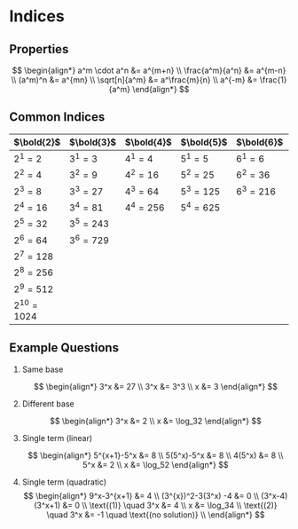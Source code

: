 # Indices

## Properties

$$
\begin{align*}
  a^m \cdot a^n &= a^{m+n} \\
  \frac{a^m}{a^n} &= a^{m-n} \\
  (a^m)^n &= a^{mn} \\
  \sqrt[n]{a^m} &= a^\frac{m}{n} \\
  a^{-m} &= \frac{1}{a^m}
\end{align*}
$$

## Common Indices

| $\bold{2}$        | $\bold{3}$    | $\bold{4}$    | $\bold{5}$    | $\bold{6}$    | $\bold{7}$    | $\bold{8}$    | $\bold{9}$    |
| ----------------- | ------------- | ------------- | ------------- | ------------- | ------------- | ------------- | ------------- |
| $2^1 = 2$         | $3^1 = 3$     | $4^1 = 4$     | $5^1 = 5$     | $6^1 = 6$     | $7^1 = 7$     | $8^1 = 8$     | $9^1 = 9$     |
| $2^2 = 4$         | $3^2 = 9$     | $4^2 = 16$    | $5^2 = 25$    | $6^2 = 36$    | $7^2 = 49$    | $8^2 = 64$    | $9^2 = 81$    |
| $2^3 = 8$         | $3^3 = 27$    | $4^3 = 64$    | $5^3 = 125$   | ${6^3 = 216}$ | ${7^3 = 343}$ | ${8^3 = 512}$ | ${9^3 = 729}$ |
| $2^4 = 16$        | $3^4 = 81$    | ${4^4 = 256}$ | ${5^4 = 625}$ |               |               |               |               |
| $2^5 = 32$        | $3^5 = 243$   |               |               |               |               |               |               |
| $2^6 = 64$        | ${3^6 = 729}$ |               |               |               |               |               |               |
| $2^7 = 128$       |               |               |               |               |               |               |               |
| $2^8 = 256$       |               |               |               |               |               |               |               |
| $2^9 = 512$       |               |               |               |               |               |               |               |
| ${2^{10} = 1024}$ |               |               |               |               |               |               |               |

## Example Questions

1. Same base

    $$
    \begin{align*}
      3^x &= 27 \\
      3^x &= 3^3 \\
      x &= 3
    \end{align*}
    $$

2. Different base

    $$
    \begin{align*}
      3^x &= 2 \\
      x &= \log_32
    \end{align*}
    $$

3. Single term (linear)

    $$
    \begin{align*}
      5^{x+1}-5^x &= 8 \\
      5(5^x)-5^x &= 8 \\
      4(5^x) &= 8 \\
      5^x &= 2 \\
      x &= \log_52
    \end{align*}
    $$

4. Single term (quadratic)
    $$
    \begin{align*}
      9^x-3^{x+1} &= 4 \\
      (3^{x})^2-3(3^x) -4 &= 0 \\
      (3^x-4)(3^x+1) &= 0 \\
      \text{(1)} \quad 3^x &= 4 \\
      x &= \log_34 \\
      \text{(2)} \quad 3^x &= -1 \quad \text{(no solution)} \\
    \end{align*}
    $$
